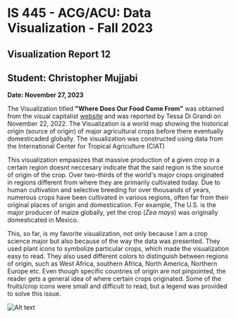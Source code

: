 IS 445 - ACG/ACU: Data Visualization - Fall 2023
===============================================
Visualization Report 12
-----------------------
Student: Christopher Mujjabi
----------------------------
**Date: November 27, 2023**

The Visualization titled **"Where Does Our Food Come From"** was obtained from the visual capitalist [website](https://www.visualcapitalist.com/sp/where-does-our-food-come-from/) and was reported by Tessa Di Grandi on November 22, 2022. The Visualization is a world map showing the historical origin (source of origin) of major agricultural crops before there eventually domesticaded globally. The visualization was constructed using data from the International Center for Tropical Agriculture (CIAT)

This visualization empasizes that massive production of a given crop in a certain region doesnt neccesary indicate that the said region is the source of origin of the crop. Over two-thirds of the world's major crops originated in regions different from where they are primarily cultivated today. Due to human cultivation and selective breeding for over thousands of years, numerous crops have been cultivated in various regions, often far from their original places of origin and domestication. For example, The U.S. is the major producer of maize globally, yet the crop (*Zea mays*) was originally domesticated in Mexico. 

This, so far, is my favorite visualization, not only because I am a crop science major but also because of the way the data was presented. They used plant icons to symbolize particular crops, which made the visualization easy to read. They also used different colors to distinguish between regions of origin, such as West Africa, southern Africa, North America, Northern Europe etc. Even though specific countries of origin are not pinpointed, the reader gets a general idea of where certain crops originated. Some of the fruits/crop icons were small and difficult to read, but a legend was provided to solve this issue. 

![Alt text](image-10.png)